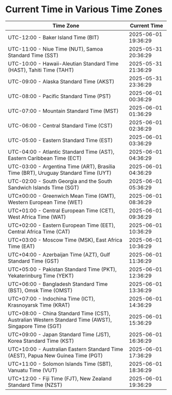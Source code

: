 # Current Time in Various Time Zones

| Time Zone | Current Time |
|-----------|--------------|
| UTC-12:00 - Baker Island Time (BIT) | 2025-06-01 19:36:29 |
| UTC-11:00 - Niue Time (NUT), Samoa Standard Time (SST) | 2025-05-31 20:36:29 |
| UTC-10:00 - Hawaii-Aleutian Standard Time (HAST), Tahiti Time (TAHT) | 2025-05-31 21:36:29 |
| UTC-09:00 - Alaska Standard Time (AKST) | 2025-05-31 23:36:29 |
| UTC-08:00 - Pacific Standard Time (PST) | 2025-06-01 00:36:29 |
| UTC-07:00 - Mountain Standard Time (MST) | 2025-06-01 01:36:29 |
| UTC-06:00 - Central Standard Time (CST) | 2025-06-01 02:36:29 |
| UTC-05:00 - Eastern Standard Time (EST) | 2025-06-01 03:36:29 |
| UTC-04:00 - Atlantic Standard Time (AST), Eastern Caribbean Time (ECT) | 2025-06-01 04:36:29 |
| UTC-03:00 - Argentina Time (ART), Brasília Time (BRT), Uruguay Standard Time (UYT) | 2025-06-01 04:36:29 |
| UTC-02:00 - South Georgia and the South Sandwich Islands Time (SGT) | 2025-06-01 05:36:29 |
| UTC±00:00 - Greenwich Mean Time (GMT), Western European Time (WET) | 2025-06-01 08:36:29 |
| UTC+01:00 - Central European Time (CET), West Africa Time (WAT) | 2025-06-01 09:36:29 |
| UTC+02:00 - Eastern European Time (EET), Central Africa Time (CAT) | 2025-06-01 10:36:29 |
| UTC+03:00 - Moscow Time (MSK), East Africa Time (EAT) | 2025-06-01 10:36:29 |
| UTC+04:00 - Azerbaijan Time (AZT), Gulf Standard Time (GST) | 2025-06-01 11:36:29 |
| UTC+05:00 - Pakistan Standard Time (PKT), Yekaterinburg Time (YEKT) | 2025-06-01 12:36:29 |
| UTC+06:00 - Bangladesh Standard Time (BST), Omsk Time (OMST) | 2025-06-01 13:36:29 |
| UTC+07:00 - Indochina Time (ICT), Krasnoyarsk Time (KRAT) | 2025-06-01 14:36:29 |
| UTC+08:00 - China Standard Time (CST), Australian Western Standard Time (AWST), Singapore Time (SGT) | 2025-06-01 15:36:29 |
| UTC+09:00 - Japan Standard Time (JST), Korea Standard Time (KST) | 2025-06-01 16:36:29 |
| UTC+10:00 - Australian Eastern Standard Time (AEST), Papua New Guinea Time (PGT) | 2025-06-01 17:36:29 |
| UTC+11:00 - Solomon Islands Time (SBT), Vanuatu Time (VUT) | 2025-06-01 18:36:29 |
| UTC+12:00 - Fiji Time (FJT), New Zealand Standard Time (NZST) | 2025-06-01 19:36:29 |

